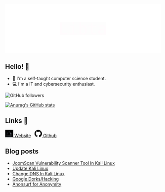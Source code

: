 ![Libta](https://raw.githubusercontent.com/libta-io/libta-io/main/images/banner.png)

## Hello! 👋

- 💼 I'm a self-taught computer science student.
- 💻 I'm a IT and cybersecurity enthusiast.

![GitHub followers](https://img.shields.io/github/followers/libta-io?style=social)

[![Anurag's GitHub stats](https://github-readme-stats.vercel.app/api?username=libta-io)](https://github.com/anuraghazra/github-readme-stats)

## Links 🔗

[![](https://raw.githubusercontent.com/libta-io/libta-io.github.io/main/assets/images/website.png) Website](https://libta-io.github.io) &nbsp;
[![](https://raw.githubusercontent.com/libta-io/libta-io.github.io/main/assets/images/github.png) Github](https://github.com/libta-io)

## Blog posts
<!-- BLOG-POST-LIST:START -->
- [JoomScan Vulnerability Scanner Tool In Kali Linux](https://libta-io.github.io/kali%20linux/hacking/joomscan-vulnerability-scanner-kali-linux/)
- [Update Kali Linux](https://libta-io.github.io/kali%20linux/update-kali-linux/)
- [Change DNS In Kali Linux](https://libta-io.github.io/kali%20linux/hacking/change-dns-kali-linux/)
- [Google Dorks/Hacking](https://libta-io.github.io/hacking/google-dorks/)
- [Anonsurf for Anonymity](https://libta-io.github.io/hacking/kali%20linux/anonsurf-for-anonymity/)
<!-- BLOG-POST-LIST:END -->
